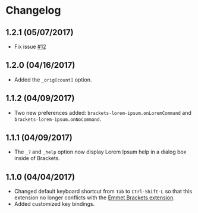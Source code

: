# Changelog

## 1.2.1 (05/07/2017)
* Fix issue [#12](https://github.com/lkcampbell/brackets-lorem-ipsum/issues/12)

## 1.2.0 (04/16/2017)
* Added the `_orig[count]` option.

## 1.1.2 (04/09/2017)
* Two new preferences added: `brackets-lorem-ipsum.onLoremCommand` and
`brackets-lorem-ipsum.onNoCommand`.

## 1.1.1 (04/09/2017)
* The `_?` and `_help` option now display Lorem Ipsum help in a dialog
box inside of Brackets.

## 1.1.0 (04/04/2017)
* Changed default keyboard shortcut from `Tab` to `Ctrl-Shift-L` so
that this extension no longer conflicts with the
[Emmet Brackets extension](https://github.com/emmetio/brackets-emmet).
* Added customized key bindings.
